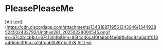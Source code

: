 # PleasePleaseMe
[Alt text](https://cdn.discordapp.com/attachments/1343188719561343046/1344928524502433792/Untitled281_20250228000545.png?ex=67c2b1cb&is=67c1604b&hm=95f4c46ca10fa9bbf4e69fb4bc84a6d4f018a46ddc0f6ccca24fdab0b8b1bc37&
[Alt text](https://www.tumblr.com/unknown-till/757917258170368000/alien-space-web-graphics?source=share)
